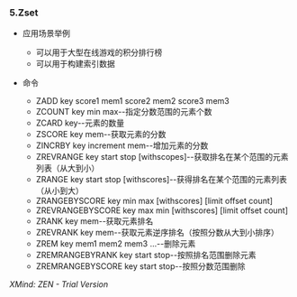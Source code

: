 ### 5.Zset

- 应用场景举例

	- 可以用于大型在线游戏的积分排行榜
	- 可以用于构建索引数据

- 命令

	- ZADD key score1 mem1 score2 mem2 score3 mem3
	- ZCOUNT key min max--指定分数范围的元素个数
	- ZCARD key--元素的数量
	- ZSCORE key mem--获取元素的分数
	- ZINCRBY key increment mem--增加元素的分数
	- ZREVRANGE key start stop [withscopes]--获取排名在某个范围的元素列表（从大到小）
	- ZRANGE key start stop [withscores]--获得排名在某个范围的元素列表（从小到大）
	- ZRANGEBYSCORE key min max [withscores] [limit offset count]
	- ZREVRANGEBYSCORE key max min [withscores] [limit offset count]
	- ZRANK key mem--获取元素排名
	- ZREVRANK key mem--获取元素逆序排名（按照分数从大到小排序）
	- ZREM key mem1 mem2 mem3 ...--删除元素
	- ZREMRANGEBYRANK key start stop--按照排名范围删除元素
	- ZREMRANGEBYSCORE key start stop--按照分数范围删除

*XMind: ZEN - Trial Version*
